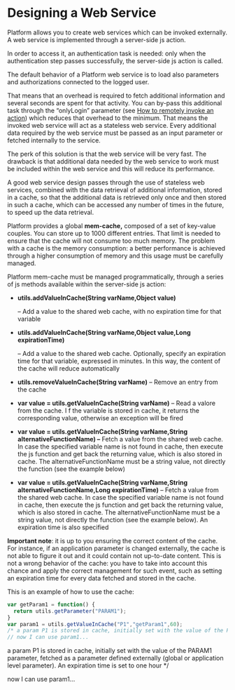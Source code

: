 # Designing a Web Service

Platform allows you to create web services which can be invoked externally. A web service is implemented through a server-side js action.

In order to access it, an authentication task is needed: only when the authentication step passes successfully, the server-side js action is called.

The default behavior of a Platform web service is to load also parameters and authorizations connected to the logged user.

That means that an overhead is required to fetch additional information and several seconds are spent for that activity. You can by-pass this additional task through the “onlyLogin” parameter \(see [How to remotely invoke an action](https://4wsplatform.gitbooks.io/knowledge-base/content/How-to-remotelly-invoke-an-action-or-business-component-or-perform-a-write-operation-through-a-Restful-web-service.html)\) which reduces that overhead to the minimum. That means the invoked web service will act as a stateless web service. Every additional data required by the web service must be passed as an input parameter or fetched internally to the service.

The perk of this solution is that the web service will be very fast. The drawback is that additional data needed by the web service to work must be included within the web service and this will reduce its performance.

A good web service design passes through the use of stateless web services, combined with the data retrieval of additional information, stored in a cache, so that the additional data is retrieved only once and then stored in such a cache, which can be accessed any number of times in the future, to speed up the data retrieval.

Platform provides a global **mem-cache,** composed of a set of key-value couples. You can store up to 1000 different entries. That limit is needed to ensure that the cache will not consume too much memory. The problem with a cache is the memory consumption: a better performance is achieved through a higher consumption of memory and this usage must be carefully managed.

Platform mem-cache must be managed programmatically, through a series of js methods available within the server-side js action:

* **utils.addValueInCache\(String varName,Object value\)**

  – Add a value to the shared web cache, with no expiration time for that variable

* **utils.addValueInCache\(String varName,Object value,Long expirationTime\)**

  – Add a value to the shared web cache. Optionally, specify an expiration time for that variable, expressed in minutes. In this way, the content of the cache will reduce automatically

* **utils.removeValueInCache\(String varName\)** – Remove an entry from the cache
* **var value = utils.getValueInCache\(String varName\)** – Read a valore from the cache. I f the variable is stored in cache, it returns the corresponding value, otherwise an exception will be fired
* **var value = utils.getValueInCache\(String varName,String alternativeFunctionName\) –**  Fetch a value from the shared web cache. In case the specified variable name is not found in cache, then execute the js function and get back the returning value, which is also stored in cache. The alternativeFunctionName must be a string value, not directly the function \(see the example below\)
* **var value = utils.getValueInCache\(String varName,String alternativeFunctionName,Long expirationTime\)** – Fetch a value from the shared web cache. In case the specified variable name is not found in cache, then execute the js function and get back the returning value, which is also stored in cache. The alternativeFunctionName must be a string value, not directly the function \(see the example below\). An expiration time is also specified

**Important note**: it is up to you ensuring the correct content of the cache. For instance, if an application parameter is changed externally, the cache is not able to figure it out and it could contain not up-to-date content. This is not a wrong behavior of the cache: you have to take into account this chance and apply the correct management for such event, such as setting an expiration time for every data fetched and stored in the cache.

This is an example of how to use the cache:

```javascript
var getParam1 = function() {
  return utils.getParameter("PARAM1");
}
var param1 = utils.getValueInCache("P1","getParam1",60);
/* a param P1 is stored in cache, initially set with the value of the PARAM1 parameter, fetched as a parameter defined externally (global or application level parameter). An expiration time is set to one hour */
// now I can use param1...
```

a param P1 is stored in cache, initially set with the value of the PARAM1 parameter, fetched as a parameter defined externally \(global or application level parameter\). An expiration time is set to one hour \*/

now I can use param1...

